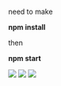 need to make

<b>npm install</b>

then

<b>npm start</b>

<img src="https://pp.userapi.com/c854328/v854328018/28051/zH1Tfjxi6iQ.jpg"/>
<img src="https://pp.userapi.com/c854328/v854328018/2805b/e7-GlGJkFZg.jpg"/>
<img src="https://pp.userapi.com/c854328/v854328018/28065/TrrENrr8SyA.jpg"/>
